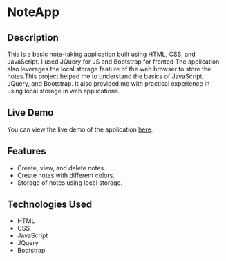 # NoteApp

## Description
This is a basic note-taking application built using HTML, CSS, and JavaScript. I used JQuery for JS and Bootstrap for fronted The application also leverages the local storage feature of the web browser to store the notes.This project helped me to understand the basics of JavaScript, JQuery, and Bootstrap. It also provided me with practical experience in using local storage in web applications.

## Live Demo
You can view the live demo of the application [here](https://satas20.github.io/NoteApp/).

## Features
- Create, view, and delete notes.
- Create notes with different colors.
- Storage of notes using local storage.

## Technologies Used
- HTML
- CSS
- JavaScript
- JQuery
- Bootstrap


